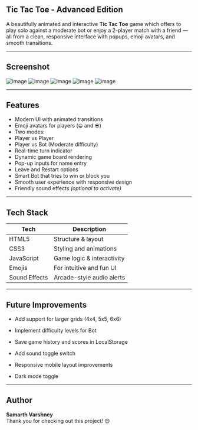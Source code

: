 ## Tic Tac Toe - Advanced Edition
A beautifully animated and interactive **Tic Tac Toe** game which offers to play solo against a moderate bot or enjoy a 2-player match with a friend — all from a clean, responsive interface with popups, emoji avatars, and smooth transitions.

---

## Screenshot
![image](https://github.com/user-attachments/assets/0e29ae82-9cfa-4ad9-9664-4e93536c584a)
![image](https://github.com/user-attachments/assets/d96f1df0-01b8-4ba4-9880-8ba5fae39599)
![image](https://github.com/user-attachments/assets/93ea628d-9306-469c-8169-be209ff130b6)
![image](https://github.com/user-attachments/assets/5130b8b4-c579-4e4e-92f5-2fdc89429c6f)
![image](https://github.com/user-attachments/assets/b80b779e-9cd8-44df-9117-913e50946601)

---

## Features

-  Modern UI with animated transitions
-  Emoji avatars for players (`😀` and `😎`)
-  Two modes:
  -  Player vs Player
  -  Player vs Bot (Moderate difficulty)
-  Real-time turn indicator
-  Dynamic game board rendering
-  Pop-up inputs for name entry
-  Leave and Restart options
-  Smart Bot that tries to win or block you
-  Smooth user experience with responsive design
-  Friendly sound effects *(optional to activate)*

---

## Tech Stack

| Tech         | Description                   |
|--------------|-------------------------------|
| HTML5        | Structure & layout             |
| CSS3         | Styling and animations         |
| JavaScript   | Game logic & interactivity     |
| Emojis       | For intuitive and fun UI       |
| Sound Effects| Arcade-style audio alerts      |

---

## Future Improvements

- Add support for larger grids (4x4, 5x5, 6x6)

- Implement difficulty levels for Bot

- Save game history and scores in LocalStorage

- Add sound toggle switch

- Responsive mobile layout improvements

- Dark mode toggle

---

## Author

**Samarth Varshney**  
Thank you for checking out this project! 😊
